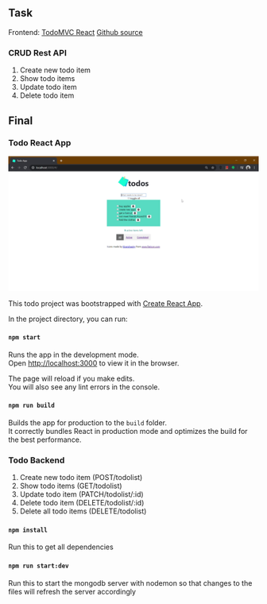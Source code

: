 ## Task

Frontend: [TodoMVC React](http://todomvc.com/)
[Github source](https://github.com/tastejs/todomvc)

### CRUD Rest API

1. Create new todo item
2. Show todo items
3. Update todo item
4. Delete todo item

## Final

### Todo React App

![todo-react demo](/todo-react\public\todo-demo.gif)

This todo project was bootstrapped with [Create React App](https://github.com/facebook/create-react-app).

In the project directory, you can run:

#### `npm start`

Runs the app in the development mode.<br />
Open [http://localhost:3000](http://localhost:3000) to view it in the browser.

The page will reload if you make edits.<br />
You will also see any lint errors in the console.

#### `npm run build`

Builds the app for production to the `build` folder.<br />
It correctly bundles React in production mode and optimizes the build for the best performance.

### Todo Backend

1. Create new todo item (POST/todolist)
2. Show todo items (GET/todolist)
3. Update todo item (PATCH/todolist/:id)
4. Delete todo item (DELETE/todolist/:id)
5. Delete all todo items (DELETE/todolist)

#### `npm install`
Run this to get all dependencies

#### `npm run start:dev`
Run this to start the mongodb server with nodemon so that changes to the files will refresh the server accordingly